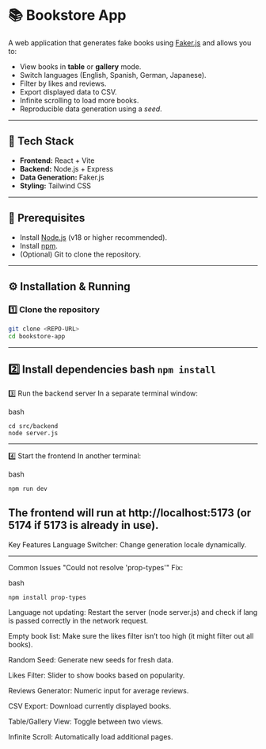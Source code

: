 # 📚 Bookstore App

A web application that generates fake books using [Faker.js](https://fakerjs.dev/) and allows you to:
- View books in **table** or **gallery** mode.
- Switch languages (English, Spanish, German, Japanese).
- Filter by likes and reviews.
- Export displayed data to CSV.
- Infinite scrolling to load more books.
- Reproducible data generation using a *seed*.

---

## 🚀 Tech Stack
- **Frontend:** React + Vite  
- **Backend:** Node.js + Express  
- **Data Generation:** Faker.js  
- **Styling:** Tailwind CSS  

---

## 🔧 Prerequisites
- Install [Node.js](https://nodejs.org/) (v18 or higher recommended).  
- Install [npm](https://www.npmjs.com/).  
- (Optional) Git to clone the repository.  

---

## ⚙️ Installation & Running

### 1️⃣ Clone the repository
```bash
git clone <REPO-URL>
cd bookstore-app
```
----------------------------------------------------------------------
2️⃣ Install dependencies
bash
```npm install```
------------------------------------------------------------------------
3️⃣ Run the backend server
In a separate terminal window:

bash
```
cd src/backend
node server.js
```
------------------------------------------------------------------------
4️⃣ Start the frontend
In another terminal:

bash
```
npm run dev
```
The frontend will run at http://localhost:5173 (or 5174 if 5173 is already in use).
 ------------------------------------------------------------------

Key Features
Language Switcher: Change generation locale dynamically.

-----------------------------------------------------------------------------
Common Issues
"Could not resolve 'prop-types'"
Fix:

bash
```
npm install prop-types
```
Language not updating:
Restart the server (node server.js) and check if lang is passed correctly in the network request.

Empty book list:
Make sure the likes filter isn’t too high (it might filter out all books).

Random Seed: Generate new seeds for fresh data.

Likes Filter: Slider to show books based on popularity.

Reviews Generator: Numeric input for average reviews.

CSV Export: Download currently displayed books.

Table/Gallery View: Toggle between two views.

Infinite Scroll: Automatically load additional pages.
